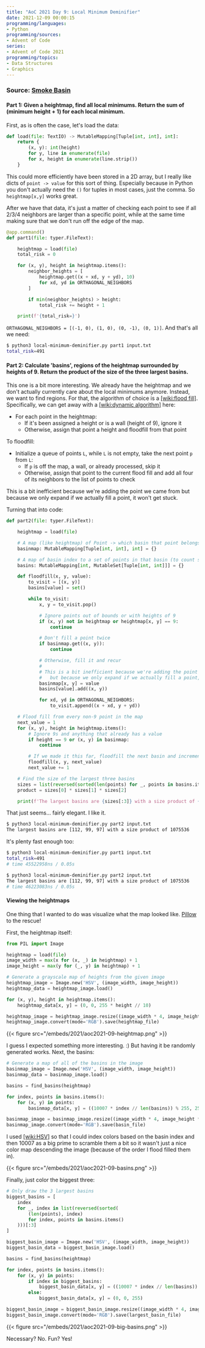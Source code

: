 ```yaml
---
title: "AoC 2021 Day 9: Local Minimum Deminifier"
date: 2021-12-09 00:00:15
programming/languages:
- Python
programming/sources:
- Advent of Code
series:
- Advent of Code 2021
programming/topics:
- Data Structures
- Graphics
---
```

### Source: [Smoke Basin](https://adventofcode.com/2021/day/9)

#### **Part 1:** Given a heightmap, find all local minimums. Return the sum of (minimum height + 1) for each local minimum. 

<!--more-->

First, as is often the case, let's load the data:

```python
def load(file: TextIO) -> MutableMapping[Tuple[int, int], int]:
    return {
        (x, y): int(height)
        for y, line in enumerate(file)
        for x, height in enumerate(line.strip())
    }
```

This could more efficiently have been stored in a 2D array, but I really like dicts of `point -> value` for this sort of thing. Especially because in Python you don't actually need the `()` for tuples in most cases, just the comma. So `heightmap[x,y]` works great. 

After we have that data, it's just a matter of checking each point to see if all 2/3/4 neighbors are larger than a specific point, while at the same time making sure that we don't run off the edge of the map.

```python
@app.command()
def part1(file: typer.FileText):

    heightmap = load(file)
    total_risk = 0

    for (x, y), height in heightmap.items():
        neighbor_heights = [
            heightmap.get((x + xd, y + yd), 10)
            for xd, yd in ORTHAGONAL_NEIGHBORS
        ]

        if min(neighbor_heights) > height:
            total_risk += height + 1

    print(f'{total_risk=}')
```

`ORTHAGONAL_NEIGHBORS = [(-1, 0), (1, 0), (0, -1), (0, 1)]`. And that's all we need:

```bash
$ python3 local-minimum-deminifier.py part1 input.txt
total_risk=491
```

#### **Part 2:** Calculate 'basins', regions of the heightmap surrounded by heights of 9. Return the product of the size of the three largest basins.

This one is a bit more interesting. We already have the heightmap and we don't actually currently care about the local minimums anymore. Instead, we want to find regions. For that, the algorithm of choice is a [[wiki:flood fill]](). Specifically, we can get away with a [[wiki:dynamic algorithm]]() here:

* For each point in the heightmap:
    * If it's been assigned a height or is a wall (height of 9), ignore it
    * Otherwise, assign that point a height and floodfill from that point

To floodfill:

* Initialize a queue of points `L`, while `L` is not empty, take the next point `p` from `L`:
    * If `p` is off the map, a wall, or already processed, skip it
    * Otherwise, assign that point to the current flood fill and add all four of its neighbors to the list of points to check

This is a bit inefficient because we're adding the point we came from but because we only expand if we actually fill a point, it won't get stuck. 

Turning that into code:

```python
def part2(file: typer.FileText):

    heightmap = load(file)

    # A map (like heightmap) of Point -> which basin that point belongs to
    basinmap: MutableMapping[Tuple[int, int], int] = {}

    # A map of basin index to a set of points in that basin (to count size)
    basins: MutableMapping[int, MutableSet[Tuple[int, int]]] = {}

    def floodfill(x, y, value):
        to_visit = [(x, y)]
        basins[value] = set()

        while to_visit:
            x, y = to_visit.pop()

            # Ignore points out of bounds or with heights of 9
            if (x, y) not in heightmap or heightmap[x, y] == 9:
                continue

            # Don't fill a point twice
            if basinmap.get((x, y)):
                continue

            # Otherwise, fill it and recur
            #
            # This is a bit inefficient because we're adding the point we came from
            #   but because we only expand if we actually fill a point, it won't get stuck
            basinmap[x, y] = value
            basins[value].add((x, y))

            for xd, yd in ORTHAGONAL_NEIGHBORS:
                to_visit.append((x + xd, y + yd))

    # Flood fill from every non-9 point in the map
    next_value = 1
    for (x, y), height in heightmap.items():
        # Ignore 9s and anything that already has a value
        if height == 9 or (x, y) in basinmap:
            continue

        # If we made it this far, floodfill the next basin and increment
        floodfill(x, y, next_value)
        next_value += 1

    # Find the size of the largest three basins
    sizes = list(reversed(sorted(len(points) for _, points in basins.items())))
    product = sizes[0] * sizes[1] * sizes[2]

    print(f'The largest basins are {sizes[:3]} with a size product of {product}')
```

That just seems... fairly elegant. I like it.

```bash
$ python3 local-minimum-deminifier.py part2 input.txt
The largest basins are [112, 99, 97] with a size product of 1075536
```

It's plenty fast enough too:

```bash
$ python3 local-minimum-deminifier.py part1 input.txt
total_risk=491
# time 45522958ns / 0.05s

$ python3 local-minimum-deminifier.py part2 input.txt
The largest basins are [112, 99, 97] with a size product of 1075536
# time 46223083ns / 0.05s
```

#### Viewing the heightmaps

One thing that I wanted to do was visualize what the map looked like. [Pillow](https://pillow.readthedocs.io/en/stable/) to the rescue!

First, the heightmap itself:

```python
from PIL import Image

heightmap = load(file)
image_width = max(x for (x, _) in heightmap) + 1
image_height = max(y for (_, y) in heightmap) + 1

# Generate a grayscale map of heights from the given image
heightmap_image = Image.new('HSV', (image_width, image_height))
heightmap_data = heightmap_image.load()

for (x, y), height in heightmap.items():
    heightmap_data[x, y] = (0, 0, 255 * height // 10)

heightmap_image = heightmap_image.resize((image_width * 4, image_height * 4), Image.NEAREST)
heightmap_image.convert(mode='RGB').save(heightmap_file)
```

{{< figure src="/embeds/2021/aoc2021-09-heightmap.png" >}}

I guess I expected something more interesting. :) But having it be randomly generated works. Next, the basins:

```python
# Generate a map of all of the basins in the image
basinmap_image = Image.new('HSV', (image_width, image_height))
basinmap_data = basinmap_image.load()

basins = find_basins(heightmap)

for index, points in basins.items():
    for (x, y) in points:
        basinmap_data[x, y] = ((10007 * index // len(basins)) % 255, 255, 255)

basinmap_image = basinmap_image.resize((image_width * 4, image_height * 4), Image.NEAREST)
basinmap_image.convert(mode='RGB').save(basin_file)
```

I used [[wiki:HSV]]() so that I could index colors based on the basin index and then 10007 as a big prime to scramble them a bit so it wasn't just a nice color map descending the image (because of the order I flood filled them in). 

{{< figure src="/embeds/2021/aoc2021-09-basins.png" >}}

Finally, just color the biggest three:

```python
# Only draw the 3 largest basins
biggest_basins = [
    index
    for _, index in list(reversed(sorted(
        (len(points), index)
        for index, points in basins.items()
    )))[:3]
]

biggest_basin_image = Image.new('HSV', (image_width, image_height))
biggest_basin_data = biggest_basin_image.load()

basins = find_basins(heightmap)

for index, points in basins.items():
    for (x, y) in points:
        if index in biggest_basins:
            biggest_basin_data[x, y] = ((10007 * index // len(basins)) % 255, 255, 255)
        else:
            biggest_basin_data[x, y] = (0, 0, 255)

biggest_basin_image = biggest_basin_image.resize((image_width * 4, image_height * 4), Image.NEAREST)
biggest_basin_image.convert(mode='RGB').save(largest_basin_file)
```

{{< figure src="/embeds/2021/aoc2021-09-big-basins.png" >}}

Necessary? No. Fun? Yes!